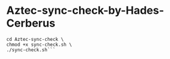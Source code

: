 # Aztec-sync-check-by-Hades-Cerberus
```git clone https://github.com/hieuwb/Aztec-sync-check.git \
cd Aztec-sync-check \
chmod +x sync-check.sh \
./sync-check.sh```
